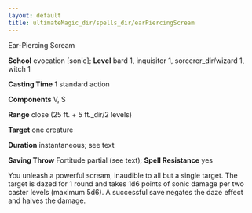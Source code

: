 ```yaml
---
layout: default
title: ultimateMagic_dir/spells_dir/earPiercingScream
---
```

Ear-Piercing Scream

**School** evocation [sonic]; **Level** bard 1, inquisitor 1, sorcerer_dir/wizard 1, witch 1

**Casting Time** 1 standard action

**Components** V, S

**Range** close (25 ft. + 5 ft._dir/2 levels)

**Target** one creature

**Duration** instantaneous; see text

**Saving Throw** Fortitude partial (see text); **Spell Resistance** yes

You unleash a powerful scream, inaudible to all but a single target. The target is dazed for 1 round and takes 1d6 points of sonic damage per two caster levels (maximum 5d6). A successful save negates the daze effect and halves the damage.


